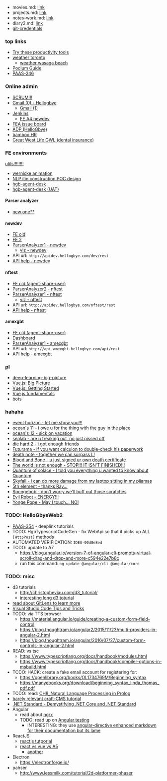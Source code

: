  - movies.md: [link](file:///G:/My%20Drive/workshit2-share-miktemk/movies.md)
 - projects.md: [link](file:///G:/My%20Drive/workshit2-share-miktemk/projects.md)
 - notes-work.md: [link](file:///G:/My%20Drive/workshit2-share-miktemk/notes-work.md)
 - diary2.md: [link](file:///G:/My%20Drive/workshit2-share-miktemk/diary2.md)
 - [git-credentials](file:///C:/Users/Admin/.git-credentials)

### top links

 - [Try these productivity tools](https://www.7pace.com/blog/the-14-best-productivity-tools-for-developers-of-all-disciplines)
 - [weather toronto](https://www.google.ca/search?q=weather+toronto&oq=weather+toronto&aqs=chrome..69i57j0l5.1191j0j4&sourceid=chrome&ie=UTF-8)
     - [weather wasaga beach](https://www.google.ca/search?ei=qR2YWtj4L9G4ggfg3Zr4Dw&q=weather+wasaga+beach&oq=weather+wasaga+beach&gs_l=psy-ab.3..0l9.35844.35844.0.36715.1.1.0.0.0.0.90.90.1.1.0....0...1c.1.64.psy-ab..0.1.90....0.tyZq6bAAIuY)
 - [Podium Guide](https://zynewave.com/podium-guide/)
 - [PAAS-246](https://hellogbyedev.atlassian.net/browse/PAAS-246)

### Online admin

 - [SCRUM!!!](https://plus.google.com/hangouts/_/amginetech.com/dean?hceid=ZGVhbkBoZWxsb2dieWUuY29t.7scbgo03fl1tf56e3lbhjpkso8&authuser=0)
 - [Gmail (0) - Hellogbye](https://mail.google.com/mail/u/)
    - [Gmail (1)](https://mail.google.com/mail/u/1/#inbox)
 - [Jenkins](http://master.jenkins.hellogbye.internal:8080/login?from=%2F)
     - [FE A4 newdev](http://master.jenkins.hellogbye.internal:8080/view/FE/job/Deploy_newdev_A4_FE/)
 - [FEA issue board](https://hellogbyedev.atlassian.net/secure/RapidBoard.jspa?rapidView=19&projectKey=FEA&view=planning)
 - [ADP (HelloGbye)](https://teampay.adp.com)
 - [bamboo HR](https://hellogbye.bamboohr.com/login.php?r=%2Fhome%2F)
 - [Great West Life GWL (dental insurance)](https://gwl.greatwestlife.com/MyLogin)

### FE environments

[utils!!!!!!!!](http://nftest.hellogbye.com/utils/)

 - [wernicke animation](http://nftest.hellogbye.com/utils/showcase-wern-animation/)
 - [NLP itin construction POC design](http://nftest.hellogbye.com/utils/showcase-nlp-itin-design/)
 - [hgb-agent-desk](http://nftest.hellogbye.com/utils/hgb-agent-desk/)
 - [hgb-agent-desk (UAT)](http://uatdesk.hellogbye.com/utils/hgb-agent-desk/#/tickets)

#### Parser analyzer

 - [new one**](http://parserone.amexgbt.hellogbye.com/parseranalyserweb#/analyzer)

#### newdev

 - [FE old](http://newdev.hellogbye.com)
 - [FE 2](http://newdev.hellogbye.com:8888)
 - [ParserAnalyzer1 - newdev](http://parserdev.hellogbye.com/ParserAnalyserDev/Visualizer/network)
     - [viz - newdev](http://parserdev.hellogbye.com/ParserAnalyserDev/Viz/Itinerary)
 - API url: `http://apidev.hellogbye.com/dev/rest`
 - [API help - newdev](http://apidev.hellogbye.com/dev/help)

#### nftest

 - [FE old (agent-share-user)](http://nftest.hellogbye.com)
 - [ParserAnalyzer2 - nftest](http://nftest.hellogbye.com:8080)
 - [ParserAnalyzer1 - nftest](http://parserdev.hellogbye.com/ParserAnalyserNftest/)
     - [viz - nftest](http://parserdev.hellogbye.com/ParserAnalyserNftest/Viz/Itinerary)
 - API url: `http://apidev.hellogbye.com/nftest/rest`
 - [API help - nftest](http://apidev.hellogbye.com/nftest/help)

#### amexgbt

 - [FE old (agent-share-user)](http://amexgbt.hellogbye.com)
 - [Dashboard](http://amexgbt.hellogbye.com:8080)
 - [ParserAnalyzer1 - amexgbt](http://parserone.amexgbt.hellogbye.com/ParserAnalyser/Visualizer/network#!/default)
 - API url: `http://api.amexgbt.hellogbye.com/api/rest`
 - [API help - amexgbt](http://api.amexgbt.hellogbye.com/api/help)

### pl

 - [deep-learning-big-picture](https://app.pluralsight.com/library/courses/deep-learning-big-picture/table-of-contents)
 - [Vue.js: Big Picture](https://app.pluralsight.com/library/courses/vuejs-big-picture/table-of-contents)
 - [Vue.js: Getting Started](https://app.pluralsight.com/library/courses/vuejs-getting-started/table-of-contents)
 - [Vue.js fundamentals](https://app.pluralsight.com/library/courses/vuejs-fundamentals/table-of-contents)
 - [bots](https://app.pluralsight.com/library/courses/microsoft-bot-framework-getting-started-update/table-of-contents)

### hahaha

 - [event horizon - let me show you!!!](https://www.youtube.com/watch?v=giiuqTdBSTc&feature=youtu.be&t=34s)
 - [ocean's 11 - i owe u for the thing with the guy in the place](https://youtu.be/HLF0YJuBuYY?t=114)
 - [ocean's 12 - sick on vacation](https://youtu.be/3lfTLYMECtc?t=1m59s)
 - [sealab - are u freaking out, no just pissed off](https://youtu.be/M5LYbTnlm6c?t=1m28s)
 - [die hard 2 - i got enough friends](https://www.youtube.com/watch?v=ThY30niz6oE)
 - [Futurama - if you want calculon to double-check his paperwork](https://www.youtube.com/watch?v=A1F4OduqrtQ)
 - [death note - together we can surpass L!](https://youtu.be/KtUqpZzyPLI?t=8m35s)
 - [Blood and Bone - u just signed ur own death certificate](https://youtu.be/9oPv_0_uwxQ?t=1m20s)
 - [The world is not enough - STOP!!! IT ISN'T FINISHED!!!](https://youtu.be/pZekeE9TsL4?t=22)
 - [Quantum of solace - I told you everything u wanted to know about Quantum](https://youtu.be/a8vxHwNHyww?t=56)
 - [Skyfall - i can do more damage from my laptop sitting in my pijamas](https://youtu.be/AQ9H31z7OqM?t=50)
 - [5th element - thanks Ray...](https://youtu.be/7BBcRiG0oJM?t=38)
 - [Spongebob - don't worry we'll buff out those scratches](https://youtu.be/aoxF29RI2Bs?t=6)
 - [Evil Robot - ENERGY!!!](https://youtu.be/_7BUTWdwlGY?t=565)
 - [Yonge Pope - May I touch... NO!](https://youtu.be/t8c-5aWm8GE?t=384)

### TODO: HelloGbyeWeb2

 - [PAAS-354](https://hellogbyedev.atlassian.net/browse/PAAS-354) - deeplink tutorials
 - TODO: HgbTypescriptCodeGen - fix WebApi so that it picks up ALL `[HttpPost]` methods
 - AUTOMATED VERIFICATION: `IDEA-00d8e8ed`
 - TODO: update to A7
     - https://blog.angular.io/version-7-of-angular-cli-prompts-virtual-scroll-drag-and-drop-and-more-c594e22e7b8c
     - run this command: `ng update @angular/cli @angular/core`

### TODO: misc

 - d3 tutorials
     - http://christopheviau.com/d3_tutorial/
     - [interesting long d3 toturial](https://medium.com/@mbostock/a-better-way-to-code-2b1d2876a3a0)
 - [read about GitLens to learn more](https://marketplace.visualstudio.com/items?itemName=eamodio.gitlens)
 - [Visual Studio Code Tips and Tricks](https://code.visualstudio.com/docs/getstarted/tips-and-tricks)
 - TODO: via TTS browser
     - https://material.angular.io/guide/creating-a-custom-form-field-control
     - https://blog.thoughtram.io/angular2/2015/11/23/multi-providers-in-angular-2.html
     - https://blog.thoughtram.io/angular/2016/07/27/custom-form-controls-in-angular-2.html
 - READ: vs tsc
     - https://www.typescriptlang.org/docs/handbook/modules.html
     - https://www.typescriptlang.org/docs/handbook/compiler-options-in-msbuild.html
 - TODO: HACK: create a fake email account for registering for:
     - https://openlibrary.org/books/OL1734769M/Beginning_syntax
     - https://manyebooks.org/download/beginning_syntax_linda_thomas_pdf.pdf
 - TODO: read: [CH8_Natural Language Processing in Prolog](file:///C:/Users/Admin/Desktop/TODO/offlines/CH8_Natural%20Language%20Processing%20in%20Prolog.pdf)
 - [barely relevant craft-CMS tutorial](https://app.pluralsight.com/library/courses/twig-templates-in-craft/table-of-contents)
 - [.NET Standard - Demystifying .NET Core and .NET Standard](https://msdn.microsoft.com/en-us/magazine/mt842506.aspx)
 - Angular
     - read about [ngrx](https://blog.angularindepth.com/ngrx-tips-tricks-69feb20a42a7)
     - TODO: read up on [Angular testing](https://angular.io/guide/testing)
         - INTERESTING: they use [angular-directive enhanced markdown for their documentation but its lame](https://raw.githubusercontent.com/angular/angular/master/aio/content/guide/testing.md)
 - ReactJS
     - [reactjs tutporial](https://www.youtube.com/watch?v=MhkGQAoc7bc)
     - [react vs vue vs A5](https://www.youtube.com/watch?v=KMX1mFEmM3E)
         - [another](https://www.youtube.com/watch?v=xDhzYQ4VyCw)
 - Electron
     - https://electronforge.io/
 - pahser
     - http://www.lessmilk.com/tutorial/2d-platformer-phaser

